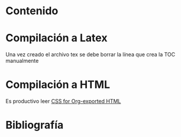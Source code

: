 # Contenido

# Compilación a Latex

Una vez creado el archivo tex se debe borrar la línea que crea la TOC manualmente

# Compilación a HTML

Es  productivo leer  [CSS for  Org-exported HTML](https://gongzhitaao.org/orgcss/  "A Clean  and
Comfort Stylesheet") 

# Bibliografía
